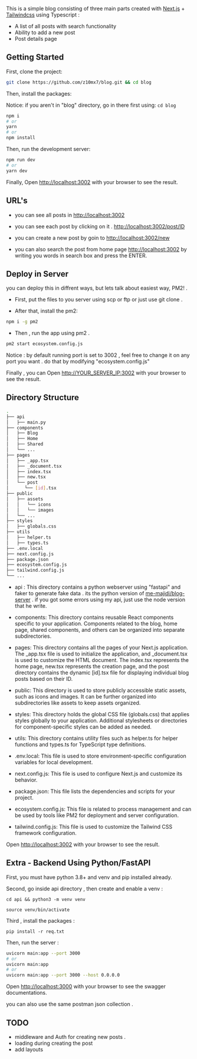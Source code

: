 
 

This is a simple blog consisting of three main parts created with [Next.js](https://nextjs.org/) +
[Tailwindcss](https://tailwindcss.com) using Typescript : 
 - A list of all posts with search functionality
 - Ability to add a new post
 - Post details page 


## Getting Started

First, clone the project:

```bash
git clone https://github.com/z10mx7/blog.git && cd blog

```


Then, install the packages:

Notice: if you aren't in "blog" directory, go in there first using:  `cd blog`

```bash
npm i
# or
yarn
# or
npm install
```

Then, run the development server:

```bash
npm run dev
# or
yarn dev

```

Finally, Open [http://localhost:3002](http://localhost:3002) with your browser to see the result.



## URL's


 - you can see all posts in [http://localhost:3002](http://localhost:3002)

- you can see each post by clicking on it . [http://localhost:3002/post/ID](http://localhost:3002/post/ID)

- you can create a new post by goin to [http://localhost:3002/new](http://localhost:3002/new/)

- you can also search the post from home page [http://localhost:3002](http://localhost:3002) by writing you words in search box and press the ENTER.

## Deploy in Server
you can deploy this in diffrent ways, but lets talk about easiest way, PM2! . 

 - First, put the files to you server using scp or ftp or just use git clone . 

 - After that, install the pm2:

 ```bash
npm i -g pm2
```
 - Then , run the app using pm2 . 
  ```bash
pm2 start ecosystem.config.js
```
Notice : by default running port is set to 3002 , feel free to change it on any port you want . do that by modifying "ecosystem.config.js" 

Finally , you can Open [http://YOUR_SERVER_IP:3002](http://YOUR_SERVER_IP:3002) with your browser to see the result.


## Directory Structure
  ```bash
 .
├── api
│   ├── main.py
├── components
│   ├── Blog
│   ├── Home
│   ├── Shared
│   └── ...
├── pages
│   ├── _app.tsx
│   ├── _document.tsx
│   ├── index.tsx
│   ├── new.tsx
│   └── post
│      └── [id].tsx
├── public
│   ├── assets
│   │   └── icons
│   │   └── images
│   └── ...
├── styles
│   ├── globals.css
├── utils
│   ├── helper.ts
│   ├── types.ts
├── .env.local
├── next.config.js
├── package.json
├── ecosystem.config.js
├── tailwind.config.js
└── ...

```


- api : This directory contains a python webserver using "fastapi" and faker to generate fake data . its the python version of [me-majidi/blog-server](https://github.com/me-majidi/blog-server)  . if you got some errors using my api, just use the node version that he write.

 - components: This directory contains reusable React components specific to your application. Components related to the blog, home page, shared components, and others can be organized into separate subdirectories.

- pages: This directory contains all the pages of your Next.js application. The _app.tsx file is used to initialize the application, and _document.tsx is used to customize the HTML document. The index.tsx represents the home page, new.tsx represents the creation page, and the post directory contains the dynamic [id].tsx file for displaying individual blog posts based on their ID.

- public: This directory is used to store publicly accessible static assets, such as icons and images. It can be further organized into subdirectories like assets to keep assets organized.

- styles: This directory holds the global CSS file (globals.css) that applies styles globally to your application. Additional stylesheets or directories for component-specific styles can be added as needed.

- utils: This directory contains utility files such as helper.ts for helper functions and types.ts for TypeScript type definitions.

- .env.local: This file is used to store environment-specific configuration variables for local development.

- next.config.js: This file is used to configure Next.js and customize its behavior.

- package.json: This file lists the dependencies and scripts for your project.

- ecosystem.config.js: This file is related to process management and can be used by tools like PM2 for deployment and server configuration.

- tailwind.config.js: This file is used to customize the Tailwind CSS framework configuration.

Open [http://localhost:3002](http://localhost:3002) with your browser to see the result.



 
 

## Extra  - Backend Using Python/FastAPI



First, you must have python 3.8+ and venv and pip installed already.

Second, go inside api directory , then create and enable a venv : 
```
cd api && python3 -m venv venv

source venv/bin/activate
```

Third , install the packages : 
```
pip install -r req.txt

```

Then, run the server : 
```bash
uvicorn main:app --port 3000
# or
uvicorn main:app
# or 
uvicorn main:app --port 3000 --host 0.0.0.0
```
Open [http://localhost:3000](http://localhost:3000) with your browser to see the swagger documentations. 

you can also use the same postman json collection . 



## TODO
 - middleware and Auth for creating new posts . 
 - loading during creating the post
 - add layouts